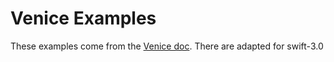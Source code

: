 # Venice Examples

These examples come from the [Venice doc](https://github.com/VeniceX/Venice). There are adapted for swift-3.0
